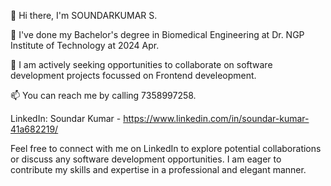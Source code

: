 
👋 Hi there, I'm SOUNDARKUMAR S.

🌱 I've done my Bachelor's degree in Biomedical Engineering at Dr. NGP Institute of Technology at 2024 Apr.

💞️ I am actively seeking opportunities to collaborate on software development projects focussed on Frontend develeopment.

📫 You can reach me by calling 7358997258.

LinkedIn: Soundar Kumar  -  https://www.linkedin.com/in/soundar-kumar-41a682219/    

Feel free to connect with me on LinkedIn to explore potential collaborations or discuss any software development opportunities. I am eager to contribute my skills and expertise in a professional and elegant manner.
<!---
SOUNDARKUMARS/SOUNDARKUMARS is a ✨ special ✨ repository because its `README.md` (this file) appears on your GitHub profile.
You can click the Preview link to take a look at your changes.
--->
